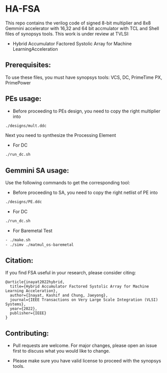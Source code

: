 # HA-FSA

This repo contains the verilog code of signed 8-bit multiplier and 8x8 Gemmini accelerator with 16,32 and 64 bit accmulator with TCL and Shell files of synopsys tools. This work is under review at TVLSI:

- Hybrid Accumulator Factored Systolic Array for Machine LearningAcceleration

## Prerequisites:
To use these files, you must have synopsys tools:  VCS, DC, PrimeTime PX, PrimePower

## PEs usage:
- Before proceeding to PEs design, you need to copy the right multiplier into  
```bash
./designs/mult.ddc
```
Next you need to synthesize the Processing Element

- For DC
```bash
./run_dc.sh
```

## Gemmini SA usage:
Use the following commands to get the corresponding tool:

- Before proceeding to SA, you need to copy the right netlist of PE into 

```bash
./designs/PE.ddc
```

- For DC
```bash
./run_dc.sh  
```
- For Baremetal Test
```bash
- ./make.sh
- ./simv ./matmul_os-baremetal 
```


## Citation:
If you find FSA useful in your research, please consider citing:
```
@article{inayat2022hybrid,
  title={Hybrid Accumulator Factored Systolic Array for Machine Learning Acceleration},
  author={Inayat, Kashif and Chung, Jaeyong},
  journal={IEEE Transactions on Very Large Scale Integration (VLSI) Systems},
  year={2022},
  publisher={IEEE}
}
```

## Contributing:
- Pull requests are welcome. For major changes, please open an issue first to discuss what you would like to change.

- Please make sure you have valid license to proceed with the synopsys tools.
